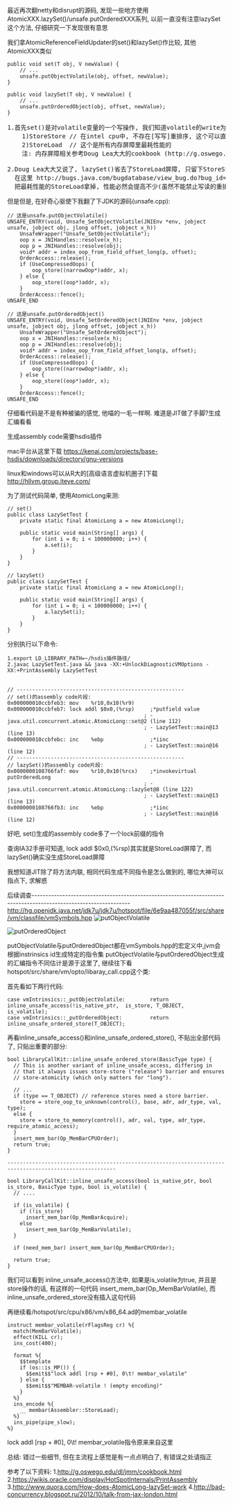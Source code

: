 <p>最近再次翻netty和disrupt的源码, 发现一些地方使用AtomicXXX.lazySet()/unsafe.putOrderedXXX系列, 以前一直没有注意lazySet这个方法, 仔细研究一下发现很有意思</p>

<p>我们拿AtomicReferenceFieldUpdater的set()和lazySet()作比较, 其他AtomicXXX类似</p>

<pre><code>public void set(T obj, V newValue) {
    // ...
    unsafe.putObjectVolatile(obj, offset, newValue);
}

public void lazySet(T obj, V newValue) {
    // ...
    unsafe.putOrderedObject(obj, offset, newValue);
}</code>

1.首先set()是对volatile变量的一个写操作, 我们知道volatile的write为了保证对其他线程的可见性会追加以下两个Fence(内存屏障)
    1)StoreStore // 在intel cpu中, 不存在[写写]重排序, 这个可以直接省略了
    2)StoreLoad  // 这个是所有内存屏障里最耗性能的
    注: 内存屏障相关参考Doug Lea大大的cookbook (http://g.oswego.edu/dl/jmm/cookbook.html)

2.Doug Lea大大又说了, lazySet()省去了StoreLoad屏障, 只留下StoreStore
  在这里 http://bugs.java.com/bugdatabase/view_bug.do?bug_id=6275329
  把最耗性能的StoreLoad拿掉, 性能必然会提高不少(虽然不能禁止写读的重排序了保证不了可见性, 但给其他应用场景提供了更好的选择, 比如上边连接中Doug Lea举例的场景)</pre>

<p>但是但是, 在好奇心驱使下我翻了下JDK的源码(unsafe.cpp):</p>

<pre><code>// 这是unsafe.putObjectVolatile()   
UNSAFE_ENTRY(void, Unsafe_SetObjectVolatile(JNIEnv *env, jobject unsafe, jobject obj, jlong offset, jobject x_h))
    UnsafeWrapper(&quot;Unsafe_SetObjectVolatile&quot;);
    oop x = JNIHandles::resolve(x_h);
    oop p = JNIHandles::resolve(obj);
    void* addr = index_oop_from_field_offset_long(p, offset);
    OrderAccess::release();
    if (UseCompressedOops) {
        oop_store((narrowOop*)addr, x);
    } else {
        oop_store((oop*)addr, x);
    }
    OrderAccess::fence();
UNSAFE_END

// 这是unsafe.putOrderedObject()
UNSAFE_ENTRY(void, Unsafe_SetOrderedObject(JNIEnv *env, jobject unsafe, jobject obj, jlong offset, jobject x_h))
    UnsafeWrapper(&quot;Unsafe_SetOrderedObject&quot;);
    oop x = JNIHandles::resolve(x_h);
    oop p = JNIHandles::resolve(obj);
    void* addr = index_oop_from_field_offset_long(p, offset);
    OrderAccess::release();
    if (UseCompressedOops) {
        oop_store((narrowOop*)addr, x);
    } else {
        oop_store((oop*)addr, x);
    }
    OrderAccess::fence();
UNSAFE_END</code></pre>

<p>仔细看代码是不是有种被骗的感觉, 他喵的一毛一样啊. 难道是JIT做了手脚?生成汇编看看</p>

<p>生成assembly code需要hsdis插件 </p>

<p>mac平台从这里下载
    <a href="https://kenai.com/projects/base-hsdis/downloads/directory/gnu-versions">https://kenai.com/projects/base-hsdis/downloads/directory/gnu-versions</a></p>

<p>linux和windows可以从R大的[高级语言虚拟机圈子]下载 <a href="http://hllvm.group.iteye.com/">http://hllvm.group.iteye.com/</a></p>

<p>为了测试代码简单, 使用AtomicLong来测:</p>

<pre><code>// set()
public class LazySetTest {
    private static final AtomicLong a = new AtomicLong();

    public static void main(String[] args) {
        for (int i = 0; i &lt; 100000000; i++) {
            a.set(i);
        }
    }
}

// lazySet()
public class LazySetTest {
    private static final AtomicLong a = new AtomicLong();

    public static void main(String[] args) {
        for (int i = 0; i &lt; 100000000; i++) {
            a.lazySet(i);
        }
    }
}</code></pre>

<p>分别执行以下命令:</p>

<pre><code>1.export LD_LIBRARY_PATH=~/hsdis插件路径/
2.javac LazySetTest.java &amp;&amp; java -XX:+UnlockDiagnosticVMOptions -XX:+PrintAssembly LazySetTest</code>

<code>
// ------------------------------------------------------
// set()的assembly code片段:
0x000000010ccbfeb3: mov    %r10,0x10(%r9)
0x000000010ccbfeb7: lock addl $0x0,(%rsp)     ;*putfield value
                                            ; - java.util.concurrent.atomic.AtomicLong::set@2 (line 112)
                                            ; - LazySetTest::main@13 (line 13)
0x000000010ccbfebc: inc    %ebp               ;*iinc
                                            ; - LazySetTest::main@16 (line 12)
// ------------------------------------------------------
// lazySet()的assembly code片段:
0x0000000108766faf: mov    %r10,0x10(%rcx)    ;*invokevirtual putOrderedLong
                                            ; - java.util.concurrent.atomic.AtomicLong::lazySet@8 (line 122)
                                            ; - LazySetTest::main@13 (line 13)
0x0000000108766fb3: inc    %ebp               ;*iinc
                                            ; - LazySetTest::main@16 (line 12)</code></pre>

<p>好吧, set()生成的assembly code多了一个lock前缀的指令</p>

<p>查询IA32手册可知道, lock addl $0x0,(%rsp)其实就是StoreLoad屏障了, 而lazySet()确实没生成StoreLoad屏障</p>

<p>我想知道JIT除了将方法内联, 相同代码生成不同指令是怎么做到的, 哪位大神可以指点下, 求解惑</p>

后续调查-----------------------------------------------------------------------------------------------------------------
http://hg.openjdk.java.net/jdk7u/jdk7u/hotspot/file/6e9aa487055f/src/share/vm/classfile/vmSymbols.hpp
![putObjectVolatile](http://img1.tbcdn.cn/L1/461/1/2acc564efb86dedcc9a91efbf7bdef5240a78abf)

![putOrderedObject](http://img1.tbcdn.cn/L1/461/1/25e1f793cb7b62ea8e825ffefad18e939f802279)

putObjectVolatile与putOrderedObject都在vmSymbols.hpp的宏定义中,jvm会根据instrinsics id生成特定的指令集
putObjectVolatile与putOrderedObject生成的汇编指令不同估计是源于这里了, 继续往下看
hotspot/src/share/vm/opto/libaray_call.cpp这个类:

首先看如下两行代码:
<pre><code>case vmIntrinsics::_putObjectVolatile:        return inline_unsafe_access(!is_native_ptr,  is_store, T_OBJECT,   is_volatile);
case vmIntrinsics::_putOrderedObject:         return inline_unsafe_ordered_store(T_OBJECT);</code></pre>

再看inline_unsafe_access()和inline_unsafe_ordered_store(), 不贴出全部代码了, 只贴出重要的部分:

<pre><code>bool LibraryCallKit::inline_unsafe_ordered_store(BasicType type) {
  // This is another variant of inline_unsafe_access, differing in
  // that it always issues store-store ("release") barrier and ensures
  // store-atomicity (which only matters for "long").

  // ...
  if (type == T_OBJECT) // reference stores need a store barrier.
    store = store_oop_to_unknown(control(), base, adr, adr_type, val, type);
  else {
    store = store_to_memory(control(), adr, val, type, adr_type, require_atomic_access);
  }
  insert_mem_bar(Op_MemBarCPUOrder);
  return true;
}

---------------------------------------------------------------------------------------------------------

bool LibraryCallKit::inline_unsafe_access(bool is_native_ptr, bool is_store, BasicType type, bool is_volatile) {
  // ....

  if (is_volatile) {
    if (!is_store)
      insert_mem_bar(Op_MemBarAcquire);
    else
      insert_mem_bar(Op_MemBarVolatile);
  }

  if (need_mem_bar) insert_mem_bar(Op_MemBarCPUOrder);

  return true;
}</code></pre>

我们可以看到 inline_unsafe_access()方法中, 如果是is_volatile为true, 并且是store操作的话, 有这样的一句代码 insert_mem_bar(Op_MemBarVolatile), 而inline_unsafe_ordered_store没有插入这句代码

再继续看/hotspot/src/cpu/x86/vm/x86_64.ad的membar_volatile
<pre><code>instruct membar_volatile(rFlagsReg cr) %{
  match(MemBarVolatile);
  effect(KILL cr);
  ins_cost(400);

  format %{
    $$template
    if (os::is_MP()) {
      $$emit$$"lock addl [rsp + #0], 0\t! membar_volatile"
    } else {
      $$emit$$"MEMBAR-volatile ! (empty encoding)"
    }
  %}
  ins_encode %{
    __ membar(Assembler::StoreLoad);
  %}
  ins_pipe(pipe_slow);
%}</code></pre>


lock addl [rsp + #0], 0\t! membar_volatile指令原来来自这里

总结:
错过一些细节, 但在主流程上感觉是有一点点明白了, 有错误之处请指正


参考了以下资料:
1.http://g.oswego.edu/dl/jmm/cookbook.html
2.https://wikis.oracle.com/display/HotSpotInternals/PrintAssembly
3.http://www.quora.com/How-does-AtomicLong-lazySet-work
4.http://bad-concurrency.blogspot.ru/2012/10/talk-from-jax-london.html
